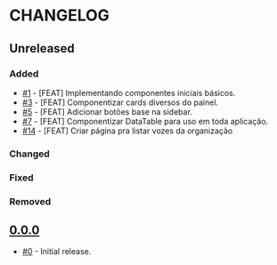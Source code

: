 # CHANGELOG

## Unreleased

### Added

- [#1](https://github.com/Appmoove/gerson-painel/issues/1) - [FEAT] Implementando componentes iniciais básicos.
- [#3](https://github.com/Appmoove/gerson-painel/issues/3) - [FEAT] Componentizar cards diversos do painel.
- [#5](https://github.com/Appmoove/gerson-painel/issues/5) - [FEAT] Adicionar botões base na sidebar.
- [#7](https://github.com/Appmoove/gerson-painel/issues/7) - [FEAT] Componentizar DataTable para uso em toda aplicação.
- [#14](https://github.com/appmoove/gerson-painel/issues/14) - [FEAT] Criar página pra listar vozes da organização

### Changed

### Fixed

### Removed

## [0.0.0](https://github.com/appmoove/gerson-painel/releases/tag/0.0.0)

- [#0](https://github.com/Appmoove/gerson-painel/issues/0) - Initial release.
